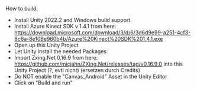 How to build:

- Install Unity 2022.2 and Windows build support
- Install Azure Kinect SDK v 1.4.1 from here: https://download.microsoft.com/download/3/d/6/3d6d9e99-a251-4cf3-8c6a-8e108e960b4b/Azure%20Kinect%20SDK%201.4.1.exe 
- Open up this Unity Project
- Let Unity install the needed Packages
- Import Zxing.Net 0.16.9 from here: https://github.com/micjahn/ZXing.Net/releases/tag/v0.16.9.0 into this Unity Project (?, evtl nicht) (ersetzen durch Credits)
- Do NOT enable the "Canvas_Android" Asset in the Unity Editor
- Click on "Build and run"